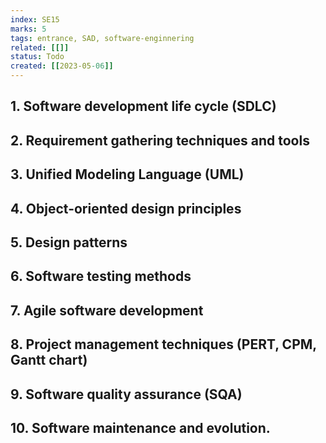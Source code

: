 ```yaml
---
index: SE15
marks: 5
tags: entrance, SAD, software-enginnering
related: [[]]
status: Todo
created: [[2023-05-06]]
---
```


## 1. Software development life cycle (SDLC)
## 2. Requirement gathering techniques and tools
## 3. Unified Modeling Language (UML)
## 4. Object-oriented design principles
## 5. Design patterns
## 6. Software testing methods
## 7. Agile software development
## 8. Project management techniques (PERT, CPM, Gantt chart)
## 9. Software quality assurance (SQA)
## 10. Software maintenance and evolution.

